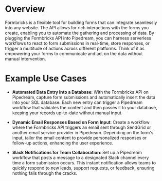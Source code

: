 # Overview

Formbricks is a flexible tool for building forms that can integrate seamlessly into any website. The API allows for rich interactions with the forms you create, enabling you to automate the gathering and processing of data. By plugging the Formbricks API into Pipedream, you can harness serverless workflows to react to form submissions in real-time, store responses, or trigger a multitude of actions across different platforms. Think of it as empowering your forms to communicate and act on the data without manual intervention.

# Example Use Cases

- **Automated Data Entry into a Database**: With the Formbricks API on Pipedream, capture form submissions and automatically insert the data into your SQL database. Each new entry can trigger a Pipedream workflow that validates the content and then passes it to your database, keeping your records up-to-date without manual input.

- **Dynamic Email Responses Based on Form Input**: Create a workflow where the Formbricks API triggers an email sent through SendGrid or another email service provider in Pipedream. Depending on the form's input, tailor the email content to provide personalized responses or follow-up actions, enhancing the user experience.

- **Slack Notifications for Team Collaboration**: Set up a Pipedream workflow that posts a message to a designated Slack channel every time a form submission occurs. This instant notification allows teams to quickly respond to new leads, support requests, or feedback, ensuring nothing falls through the cracks.
